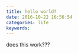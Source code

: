 ```yaml
---
title: hello world?
date: 2016-10-22 16:56:54
categories: life
keywords: 
--- 
```



does this work??? 
